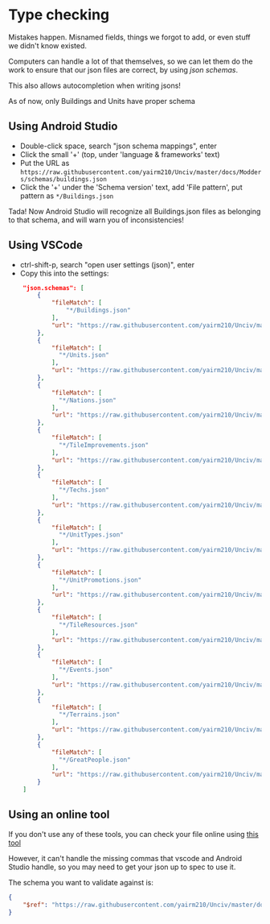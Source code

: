# Type checking

Mistakes happen. Misnamed fields, things we forgot to add, or even stuff we didn't know existed.

Computers can handle a lot of that themselves, so we can let them do the work to ensure that our json files are correct, by using *json schemas*.

This also allows autocompletion when writing jsons!

As of now, only Buildings and Units have proper schema

## Using Android Studio


- Double-click space, search "json schema mappings", enter
- Click the small '+' (top, under 'language & frameworks' text)
- Put the URL as `https://raw.githubusercontent.com/yairm210/Unciv/master/docs/Modders/schemas/buildings.json`
- Click the '+' under the 'Schema version' text, add 'File pattern', put pattern as `*/Buildings.json`

Tada! Now Android Studio will recognize all Buildings.json files as belonging to that schema, and will warn you of inconsistencies!

## Using VSCode

- ctrl-shift-p, search "open user settings (json)", enter
- Copy this into the settings:
```json
    "json.schemas": [
        {
            "fileMatch": [
                "*/Buildings.json"
            ],
            "url": "https://raw.githubusercontent.com/yairm210/Unciv/master/docs/Modders/schemas/buildings.json"
        },
        {
            "fileMatch": [
              "*/Units.json"
            ],
            "url": "https://raw.githubusercontent.com/yairm210/Unciv/master/docs/Modders/schemas/units.json"
        },
        {
            "fileMatch": [
              "*/Nations.json"
            ],
            "url": "https://raw.githubusercontent.com/yairm210/Unciv/master/docs/Modders/schemas/nations.json"
        },
        {
            "fileMatch": [
              "*/TileImprovements.json"
            ],
            "url": "https://raw.githubusercontent.com/yairm210/Unciv/master/docs/Modders/schemas/tileImprovements.json"
        },
        {
            "fileMatch": [
              "*/Techs.json"
            ],
            "url": "https://raw.githubusercontent.com/yairm210/Unciv/master/docs/Modders/schemas/techs.json"
        },
        {
            "fileMatch": [
              "*/UnitTypes.json"
            ],
            "url": "https://raw.githubusercontent.com/yairm210/Unciv/master/docs/Modders/schemas/unitTypes.json"
        },
        {
            "fileMatch": [
              "*/UnitPromotions.json"
            ],
            "url": "https://raw.githubusercontent.com/yairm210/Unciv/master/docs/Modders/schemas/unitPromotions.json"
        },
        {
            "fileMatch": [
              "*/TileResources.json"
            ],
            "url": "https://raw.githubusercontent.com/yairm210/Unciv/master/docs/Modders/schemas/tileResources.json"
        },
        {
            "fileMatch": [
              "*/Events.json"
            ],
            "url": "https://raw.githubusercontent.com/yairm210/Unciv/master/docs/Modders/schemas/events.json"
        },
        {
            "fileMatch": [
              "*/Terrains.json"
            ],
            "url": "https://raw.githubusercontent.com/yairm210/Unciv/master/docs/Modders/schemas/terrains.json"
        },
        {
            "fileMatch": [
              "*/GreatPeople.json"
            ],
            "url": "https://raw.githubusercontent.com/yairm210/Unciv/master/docs/Modders/schemas/greatPeople.json"
        }
    ]
```

## Using an online tool

If you don't use any of these tools, you can check your file online using [this tool](https://www.jsonschemavalidator.net/)

However, it can't handle the missing commas that vscode and Android Studio handle, so you may need to get your json up to spec to use it.

The schema you want to validate against is:
```json
{
	"$ref": "https://raw.githubusercontent.com/yairm210/Unciv/master/docs/Modders/schemas/buildings.json"
}
```
